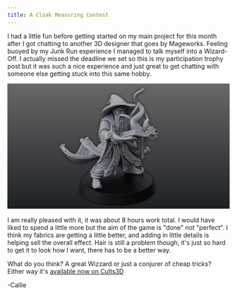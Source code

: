 ```yaml
---
title: A Cloak Measuring Contest
---
```


I had a little fun before getting started on my main project for this month after I got chatting to another 3D designer that goes by Mageworks. Feeling buoyed by my Junk Run experience I managed to talk myself into a Wizard-Off. I actually missed the deadline we set so this is my participation trophy post but it was such a nice experience and just great to get chatting with someone else getting stuck into this same hobby.

![](/images/blog/2024/wizard.jpg)

<!-- more -->

I am really pleased with it, it was about 8 hours work total. I would have liked to spend a little more but the aim of the game is "done" not "perfect". I think my fabrics are getting a little better, and adding in little details is helping sell the overall effect. Hair is still a problem though, it's just so hard to get it to look how I want, there has to be a better way.

What do you think? A great Wizzard or just a conjurer of cheap tricks? Either way it's [available now on Cults3D](https://cults3d.com/en/3d-model/game/wizard-summoner)

-Callie